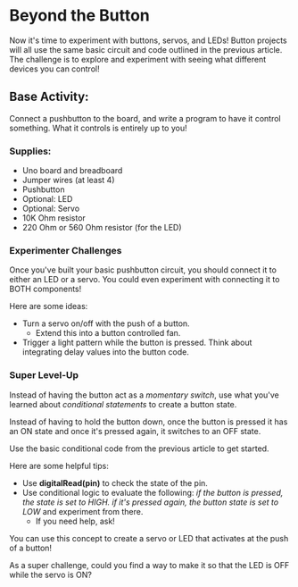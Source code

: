 # Beyond the Button
Now it's time to experiment with buttons, servos, and LEDs! Button projects will all use the same basic circuit and code outlined in the previous article. The challenge is to explore and experiment with seeing what different devices you can control!

## Base Activity:
Connect a pushbutton to the board, and write a program to have it control something. What it controls is entirely up to you!

### Supplies:
- Uno board and breadboard
- Jumper wires (at least 4)
- Pushbutton
- Optional: LED
- Optional: Servo
- 10K Ohm resistor
- 220 Ohm or 560 Ohm resistor (for the LED)

### Experimenter Challenges
Once you've built your basic pushbutton circuit, you should connect it to either an LED or a servo. You could even experiment with connecting it to BOTH components!

Here are some ideas:
- Turn a servo on/off with the push of a button.
    - Extend this into a button controlled fan.
- Trigger a light pattern while the button is pressed. Think about integrating delay values into the button code.


### Super Level-Up
Instead of having the button act as a _momentary switch_, use what you've learned about _conditional statements_ to create a button state.

Instead of having to hold the button down, once the button is pressed it has an ON state and once it's pressed again, it switches to an OFF state.

Use the basic conditional code from the previous article to get started.

Here are some helpful tips:
- Use **digitalRead(pin)** to check the state of the pin.
- Use conditional logic to evaluate the following: _if the button is pressed, the state is set to HIGH. if it's pressed again, the button state is set to LOW_ and experiment from there.
    - If you need help, ask!

You can use this concept to create a servo or LED that activates at the push of a button!

As a super challenge, could you find a way to make it so that the LED is OFF while the servo is ON? 
